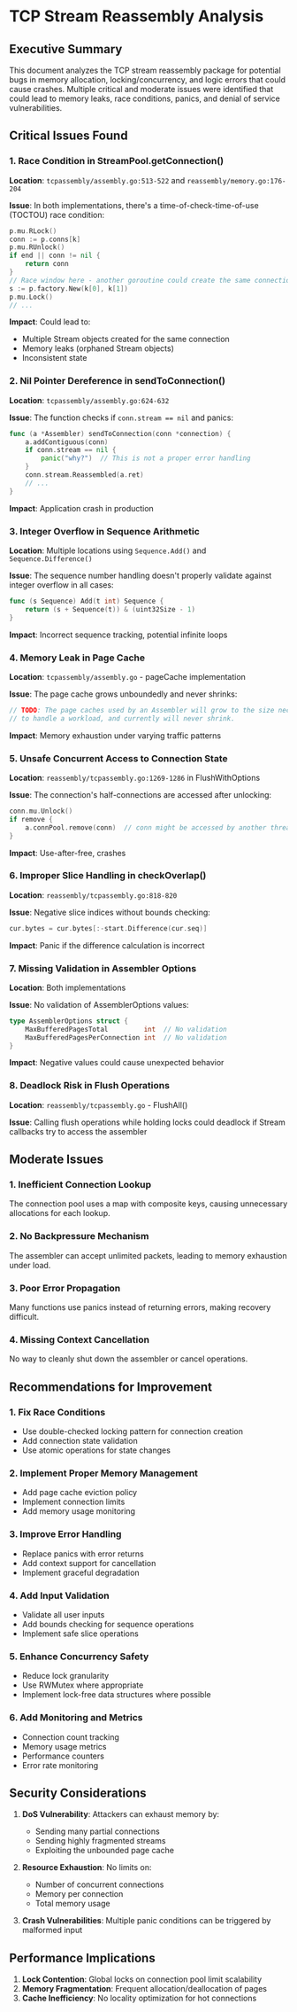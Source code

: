 # TCP Stream Reassembly Analysis

## Executive Summary

This document analyzes the TCP stream reassembly package for potential bugs in memory allocation, locking/concurrency, and logic errors that could cause crashes. Multiple critical and moderate issues were identified that could lead to memory leaks, race conditions, panics, and denial of service vulnerabilities.

## Critical Issues Found

### 1. **Race Condition in StreamPool.getConnection()**

**Location**: `tcpassembly/assembly.go:513-522` and `reassembly/memory.go:176-204`

**Issue**: In both implementations, there's a time-of-check-time-of-use (TOCTOU) race condition:
```go
p.mu.RLock()
conn := p.conns[k]
p.mu.RUnlock()
if end || conn != nil {
    return conn
}
// Race window here - another goroutine could create the same connection
s := p.factory.New(k[0], k[1])
p.mu.Lock()
// ...
```

**Impact**: Could lead to:
- Multiple Stream objects created for the same connection
- Memory leaks (orphaned Stream objects)
- Inconsistent state

### 2. **Nil Pointer Dereference in sendToConnection()**

**Location**: `tcpassembly/assembly.go:624-632`

**Issue**: The function checks if `conn.stream == nil` and panics:
```go
func (a *Assembler) sendToConnection(conn *connection) {
    a.addContiguous(conn)
    if conn.stream == nil {
        panic("why?")  // This is not a proper error handling
    }
    conn.stream.Reassembled(a.ret)
    // ...
}
```

**Impact**: Application crash in production

### 3. **Integer Overflow in Sequence Arithmetic**

**Location**: Multiple locations using `Sequence.Add()` and `Sequence.Difference()`

**Issue**: The sequence number handling doesn't properly validate against integer overflow in all cases:
```go
func (s Sequence) Add(t int) Sequence {
    return (s + Sequence(t)) & (uint32Size - 1)
}
```

**Impact**: Incorrect sequence tracking, potential infinite loops

### 4. **Memory Leak in Page Cache**

**Location**: `tcpassembly/assembly.go` - pageCache implementation

**Issue**: The page cache grows unboundedly and never shrinks:
```go
// TODO: The page caches used by an Assembler will grow to the size necessary
// to handle a workload, and currently will never shrink.
```

**Impact**: Memory exhaustion under varying traffic patterns

### 5. **Unsafe Concurrent Access to Connection State**

**Location**: `reassembly/tcpassembly.go:1269-1286` in FlushWithOptions

**Issue**: The connection's half-connections are accessed after unlocking:
```go
conn.mu.Unlock()
if remove {
    a.connPool.remove(conn)  // conn might be accessed by another thread
}
```

**Impact**: Use-after-free, crashes

### 6. **Improper Slice Handling in checkOverlap()**

**Location**: `reassembly/tcpassembly.go:818-820`

**Issue**: Negative slice indices without bounds checking:
```go
cur.bytes = cur.bytes[:-start.Difference(cur.seq)]
```

**Impact**: Panic if the difference calculation is incorrect

### 7. **Missing Validation in Assembler Options**

**Location**: Both implementations

**Issue**: No validation of AssemblerOptions values:
```go
type AssemblerOptions struct {
    MaxBufferedPagesTotal         int  // No validation
    MaxBufferedPagesPerConnection int  // No validation
}
```

**Impact**: Negative values could cause unexpected behavior

### 8. **Deadlock Risk in Flush Operations**

**Location**: `reassembly/tcpassembly.go` - FlushAll()

**Issue**: Calling flush operations while holding locks could deadlock if Stream callbacks try to access the assembler

## Moderate Issues

### 1. **Inefficient Connection Lookup**

The connection pool uses a map with composite keys, causing unnecessary allocations for each lookup.

### 2. **No Backpressure Mechanism**

The assembler can accept unlimited packets, leading to memory exhaustion under load.

### 3. **Poor Error Propagation**

Many functions use panics instead of returning errors, making recovery difficult.

### 4. **Missing Context Cancellation**

No way to cleanly shut down the assembler or cancel operations.

## Recommendations for Improvement

### 1. **Fix Race Conditions**
- Use double-checked locking pattern for connection creation
- Add connection state validation
- Use atomic operations for state changes

### 2. **Implement Proper Memory Management**
- Add page cache eviction policy
- Implement connection limits
- Add memory usage monitoring

### 3. **Improve Error Handling**
- Replace panics with error returns
- Add context support for cancellation
- Implement graceful degradation

### 4. **Add Input Validation**
- Validate all user inputs
- Add bounds checking for sequence operations
- Implement safe slice operations

### 5. **Enhance Concurrency Safety**
- Reduce lock granularity
- Use RWMutex where appropriate
- Implement lock-free data structures where possible

### 6. **Add Monitoring and Metrics**
- Connection count tracking
- Memory usage metrics
- Performance counters
- Error rate monitoring

## Security Considerations

1. **DoS Vulnerability**: Attackers can exhaust memory by:
   - Sending many partial connections
   - Sending highly fragmented streams
   - Exploiting the unbounded page cache

2. **Resource Exhaustion**: No limits on:
   - Number of concurrent connections
   - Memory per connection
   - Total memory usage

3. **Crash Vulnerabilities**: Multiple panic conditions can be triggered by malformed input

## Performance Implications

1. **Lock Contention**: Global locks on connection pool limit scalability
2. **Memory Fragmentation**: Frequent allocation/deallocation of pages
3. **Cache Inefficiency**: No locality optimization for hot connections